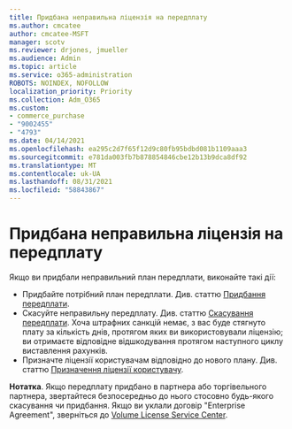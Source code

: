 ```yaml
---
title: Придбана неправильна ліцензія на передплату
ms.author: cmcatee
author: cmcatee-MSFT
manager: scotv
ms.reviewer: drjones, jmueller
ms.audience: Admin
ms.topic: article
ms.service: o365-administration
ROBOTS: NOINDEX, NOFOLLOW
localization_priority: Priority
ms.collection: Adm_O365
ms.custom:
- commerce_purchase
- "9002455"
- "4793"
ms.date: 04/14/2021
ms.openlocfilehash: ea295c2d7f65f12d9c80fb95bdbd081b1109aaa3
ms.sourcegitcommit: e781da003fb7b878854846cbe12b13b9dca8df92
ms.translationtype: MT
ms.contentlocale: uk-UA
ms.lasthandoff: 08/31/2021
ms.locfileid: "58843867"
---
```

# <a name="purchased-wrong-subscription-license"></a>Придбана неправильна ліцензія на передплату

Якщо ви придбали неправильний план передплати, виконайте такі дії:

- Придбайте потрібний план передплати. Див. статтю [Придбання передплати](https://docs.microsoft.com/alchemyinsights/buy-a-subscription-to-office-365-for-business).
- Скасуйте неправильну передплату. Див. статтю [Скасування передплати](https://docs.microsoft.com/alchemyinsights/canceling-your-office-365-subscription).
Хоча штрафних санкцій немає, з вас буде стягнуто плату за кількість днів, протягом яких ви використовували ліцензію; ви отримаєте відповідне відшкодування протягом наступного циклу виставлення рахунків.
- Призначте ліцензії користувачам відповідно до нового плану. Див. статтю [Призначення ліцензії користувачу](https://docs.microsoft.com/alchemyinsights/how-to-assign-a-license-to-a-user).

**Нотатка**. Якщо передплату придбано в партнера або торгівельного партнера, звертайтеся безпосередньо до нього стосовно будь-якого скасування чи придбання. Якщо ви уклали договір "Enterprise Agreement", зверніться до [Volume License Service Center](https://support.microsoft.com/help/4471406/how-to-contact-the-microsoft-volume-licensing-service-center).
